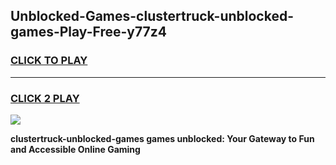 
## Unblocked-Games-clustertruck-unblocked-games-Play-Free-y77z4
<h3>
<a href="https://premium76.site?title=clustertruck-unblocked-games&ref=10A">CLICK TO PLAY</a></h3>
<hr>

<h3>
<a href="https://premium76.site?title=clustertruck-unblocked-games&ref=10A">CLICK 2 PLAY</a>
  
</h3>

<a href="https://premium76.site?title=clustertruck-unblocked-games&ref=10A"><img src="https://clearcache.store/games.png"></a>


**clustertruck-unblocked-games games unblocked: Your Gateway to Fun and Accessible Online Gaming**
